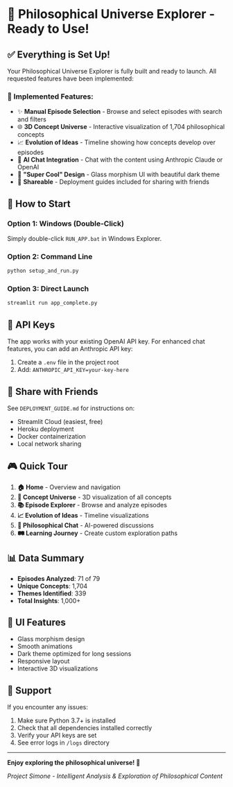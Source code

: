 # 🌌 Philosophical Universe Explorer - Ready to Use!

## ✅ Everything is Set Up!

Your Philosophical Universe Explorer is fully built and ready to launch. All requested features have been implemented:

### 🎯 Implemented Features:
- ✨ **Manual Episode Selection** - Browse and select episodes with search and filters
- 🌐 **3D Concept Universe** - Interactive visualization of 1,704 philosophical concepts
- 📈 **Evolution of Ideas** - Timeline showing how concepts develop over episodes
- 💬 **AI Chat Integration** - Chat with the content using Anthropic Claude or OpenAI
- 🎨 **"Super Cool" Design** - Glass morphism UI with beautiful dark theme
- 🔗 **Shareable** - Deployment guides included for sharing with friends

## 🚀 How to Start

### Option 1: Windows (Double-Click)
Simply double-click `RUN_APP.bat` in Windows Explorer.

### Option 2: Command Line
```bash
python setup_and_run.py
```

### Option 3: Direct Launch
```bash
streamlit run app_complete.py
```

## 🔑 API Keys

The app works with your existing OpenAI API key. For enhanced chat features, you can add an Anthropic API key:

1. Create a `.env` file in the project root
2. Add: `ANTHROPIC_API_KEY=your-key-here`

## 📱 Share with Friends

See `DEPLOYMENT_GUIDE.md` for instructions on:
- Streamlit Cloud (easiest, free)
- Heroku deployment
- Docker containerization
- Local network sharing

## 🎮 Quick Tour

1. **🏠 Home** - Overview and navigation
2. **🌌 Concept Universe** - 3D visualization of all concepts
3. **📚 Episode Explorer** - Browse and analyze episodes
4. **📈 Evolution of Ideas** - Timeline visualizations
5. **💬 Philosophical Chat** - AI-powered discussions
6. **🛤️ Learning Journey** - Create custom exploration paths

## 📊 Data Summary

- **Episodes Analyzed**: 71 of 79
- **Unique Concepts**: 1,704
- **Themes Identified**: 339
- **Total Insights**: 1,000+

## 🎨 UI Features

- Glass morphism design
- Smooth animations
- Dark theme optimized for long sessions
- Responsive layout
- Interactive 3D visualizations

## 🤝 Support

If you encounter any issues:
1. Make sure Python 3.7+ is installed
2. Check that all dependencies installed correctly
3. Verify your API keys are set
4. See error logs in `/logs` directory

---

**Enjoy exploring the philosophical universe! 🌟**

*Project Simone - Intelligent Analysis & Exploration of Philosophical Content*
